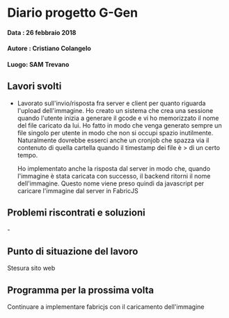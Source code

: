 # Diario progetto G-Gen

#### Data : 26 febbraio 2018

#### Autore : Cristiano Colangelo

#### Luogo: SAM Trevano

## Lavori svolti

- Lavorato sull'invio/risposta fra server e client per quanto riguarda l'upload dell'immagine. Ho creato un sistema che crea una sessione quando l'utente inizia a generare il gcode e vi ho memorizzato il nome del file caricato da lui. Ho fatto in modo che venga generato sempre un file singolo per utente in modo che non si occupi spazio inutilmente. Naturalmente dovrebbe esserci anche un cronjob che spazza via il contenuto di quella cartella quando il timestamp dei file è > di un certo tempo. 

  Ho implementato anche la risposta dal server in modo che, quando l'immagine è stata caricata con successo, il backend ritorni il nome dell'immagine. Questo nome viene preso quindi da javascript per caricare l'immagine dal server in FabricJS


## Problemi riscontrati e soluzioni

\-

## Punto di situazione del lavoro

Stesura sito web

## Programma per la prossima volta

Continuare a implementare fabricjs con il caricamento dell'immagine